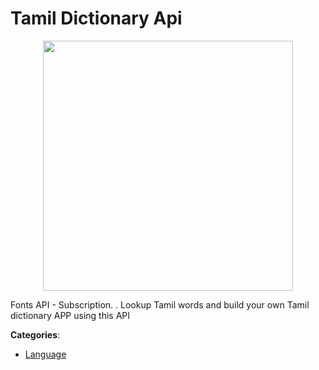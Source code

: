 # Tamil Dictionary Api
<p align="center">
    <img width="400" src="https://raw.githubusercontent.com/apis-list/apis-list/apis/tamil-dictionary-api/logo_256x256.png" />
</p>

Fonts API - Subscription. . Lookup Tamil words and build your own Tamil dictionary APP using this API



**Categories**:

- [Language](https://github.com/apis-list/apis-list#language)



